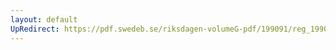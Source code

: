 ```yaml
---
layout: default
UpRedirect: https://pdf.swedeb.se/riksdagen-volumeG-pdf/199091/reg_199091/reg_199091_0967.pdf
---
```

